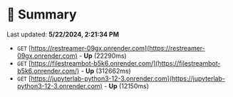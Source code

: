 # 📖 Summary
Last updated: **5/22/2024, 2:21:34 PM**

- `GET` [https://restreamer-09gx.onrender.com](https://restreamer-09gx.onrender.com) - **Up** (22290ms)
- `GET` [https://filestreambot-b5k6.onrender.com/](https://filestreambot-b5k6.onrender.com/) - **Up** (312662ms)
- `GET` [https://jupyterlab-python3-12-3.onrender.com](https://jupyterlab-python3-12-3.onrender.com) - **Up** (12150ms)
